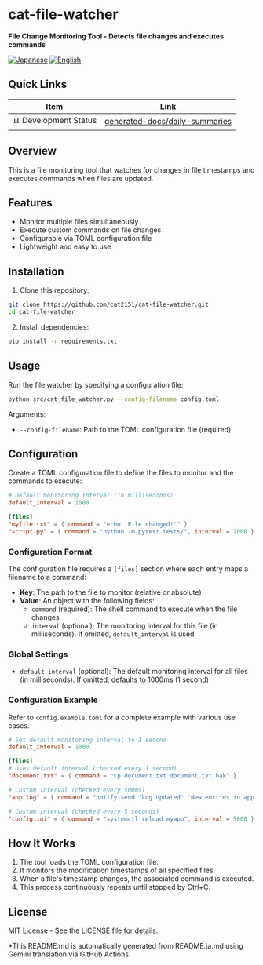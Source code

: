 # cat-file-watcher

**File Change Monitoring Tool - Detects file changes and executes commands**

<p align="left">
  <a href="README.ja.md"><img src="https://img.shields.io/badge/🇯🇵-Japanese-red.svg" alt="Japanese"></a>
  <a href="README.md"><img src="https://img.shields.io/badge/🇺🇸-English-blue.svg" alt="English"></a>
</p>

## Quick Links
| Item | Link |
|------|--------|
| 📊 Development Status | [generated-docs/daily-summaries](generated-docs/daily-summaries) |

## Overview

This is a file monitoring tool that watches for changes in file timestamps and executes commands when files are updated.

## Features

- Monitor multiple files simultaneously
- Execute custom commands on file changes
- Configurable via TOML configuration file
- Lightweight and easy to use

## Installation

1. Clone this repository:
```bash
git clone https://github.com/cat2151/cat-file-watcher.git
cd cat-file-watcher
```

2. Install dependencies:
```bash
pip install -r requirements.txt
```

## Usage

Run the file watcher by specifying a configuration file:

```bash
python src/cat_file_watcher.py --config-filename config.toml
```

Arguments:
- `--config-filename`: Path to the TOML configuration file (required)

## Configuration

Create a TOML configuration file to define the files to monitor and the commands to execute:

```toml
# Default monitoring interval (in milliseconds)
default_interval = 1000

[files]
"myfile.txt" = { command = "echo 'File changed!'" }
"script.py" = { command = "python -m pytest tests/", interval = 2000 }
```

### Configuration Format

The configuration file requires a `[files]` section where each entry maps a filename to a command:

- **Key**: The path to the file to monitor (relative or absolute)
- **Value**: An object with the following fields:
  - `command` (required): The shell command to execute when the file changes
  - `interval` (optional): The monitoring interval for this file (in milliseconds). If omitted, `default_interval` is used

### Global Settings

- `default_interval` (optional): The default monitoring interval for all files (in milliseconds). If omitted, defaults to 1000ms (1 second)

### Configuration Example

Refer to `config.example.toml` for a complete example with various use cases.

```toml
# Set default monitoring interval to 1 second
default_interval = 1000

[files]
# Uses default interval (checked every 1 second)
"document.txt" = { command = "cp document.txt document.txt.bak" }

# Custom interval (checked every 500ms)
"app.log" = { command = "notify-send 'Log Updated' 'New entries in app.log'", interval = 500 }

# Custom interval (checked every 5 seconds)
"config.ini" = { command = "systemctl reload myapp", interval = 5000 }
```

## How It Works

1. The tool loads the TOML configuration file.
2. It monitors the modification timestamps of all specified files.
3. When a file's timestamp changes, the associated command is executed.
4. This process continuously repeats until stopped by Ctrl+C.

## License

MIT License - See the LICENSE file for details.

*This README.md is automatically generated from README.ja.md using Gemini translation via GitHub Actions.